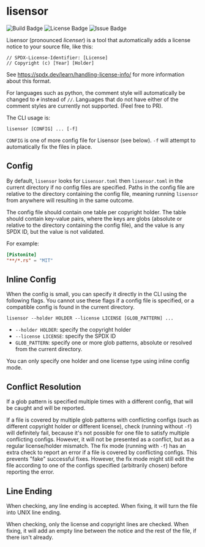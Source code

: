 # lisensor

![Build Badge](https://img.shields.io/github/check-runs/Pistonite/lisensor/main)
![License Badge](https://img.shields.io/github/license/Pistonite/lisensor)
![Issue Badge](https://img.shields.io/github/issues/Pistonite/lisensor)

Lisensor (pronounced *licenser*) is a tool that automatically adds a
license notice to your source file, like this:

```
// SPDX-License-Identifier: [License]
// Copyright (c) [Year] [Holder]
```

See https://spdx.dev/learn/handling-license-info/ for more information
about this format.

For languages such as python, the comment style will automatically
be changed to `#` instead of `//`. Languages that do not have
either of the comment styles are currently not supported. (Feel free to PR).

The CLI usage is:
```
lisensor [CONFIG] ... [-f]
```

`CONFIG` is one of more config file for Lisensor (see below). `-f` will attempt to automatically
fix the files in place.

## Config
By default, `lisensor` looks for `Lisensor.toml` then `lisensor.toml`
in the current directory if no config files are specified.
Paths in the config file are relative to the directory containing
the config file, meaning running `lisensor` from anywhere will resulting
in the same outcome.

The config file should contain one table per copyright holder.
The table should contain key-value pairs, where the keys are
globs (absolute or relative to the directory containing the config file),
and the value is any SPDX ID, but the value is not validated.

For example:

```toml
[Pistonite]
"**/*.rs" = "MIT"
```

## Inline Config
When the config is small, you can specify it directly in the CLI using
the following flags. You cannot use these flags if a config file is specified,
or a compatible config is found in the current directory.

```
lisensor --holder HOLDER --license LICENSE [GLOB_PATTERN] ...
```

- `--holder HOLDER`: specify the copyright holder
- `--license LICENSE`: specify the SPDX ID
- `GLOB_PATTERN`: specify one or more glob patterns, absolute or resolved
  from the current directory.

You can only specify one holder and one license type using inline config mode.

## Conflict Resolution
If a glob pattern is specified multiple times with a different config,
that will be caught and will be reported.

If a file is covered by multiple glob patterns with conflicting configs
(such as different copyright holder or different license), check (running without `-f`)
will definitely fail, because it's not possible for one file
to satisfy multiple conflicting configs. However, it will not be presented
as a conflict, but as a regular license/holder mismatch.
The fix mode (running with `-f`) has an extra check to report an error
if a file is covered by conflicting configs. This prevents "fake" successful
fixes. However, the fix mode might still edit the file according to one
of the configs specified (arbitrarily chosen) before reporting the error.

## Line Ending
When checking, any line ending is accepted. When fixing, it will turn the file
into UNIX line ending.

When checking, only the license and copyright lines are checked.
When fixing, it will add an empty line between the notice
and the rest of the file, if there isn't already.
